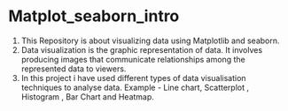 # Matplot_seaborn_intro
1) This Repository is about visualizing data using Matplotlib and seaborn.
2) Data visualization is the graphic representation of data. It involves producing images that communicate relationships among the represented data to viewers. 
3) In this project i have used different types of data visualisation techniques to analyse data. Example - Line chart, Scatterplot , Histogram , Bar Chart and Heatmap.
